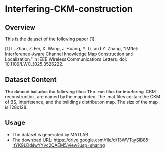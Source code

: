 # Interfering-CKM-construction

## Overview

This is the dataset of the following paper [1].

[1] L. Zhao, Z. Fei, X. Wang, J. Huang, Y. Li, and Y. Zhang, "IMNet: Interference-Aware Channel Knowledge Map Construction and Localization," in IEEE Wireless Communications Letters, doi: 10.1109/LWC.2025.3526222.

## Dataset Content
The dataset includes the following files:
The .mat files for interfering-CKM reconstruction, are named by the map index.
The .mat files contain the CKM of BS, interference, and the buildings distribution map.
The size of the map is 128x128.

## Usage
- The dataset is generated by MATLAB.
- The download URL: https://drive.google.com/file/d/13WVTqySlB85-ItYK9LDddwYYvc2QAEM5/view?usp=sharing
